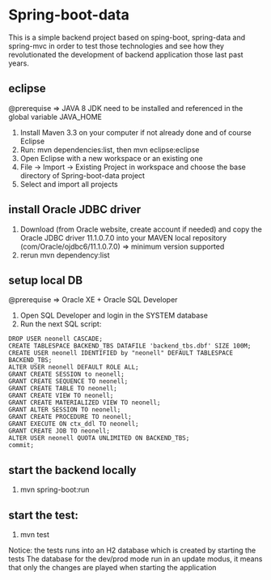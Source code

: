 # Spring-boot-data
This is a simple backend project based on sping-boot, spring-data and spring-mvc in order to test those technologies and see how they revolutionated the development of backend application those last past years.

## eclipse
@prerequise => JAVA 8 JDK need to be installed and referenced in the global variable JAVA_HOME
1. Install Maven 3.3 on your computer if not already done and of course Eclipse
2. Run: mvn dependencies:list, then mvn eclipse:eclipse
3. Open Eclipse with a new workspace or an existing one
4. File -> Import -> Existing Project in workspace and choose the base directory of Spring-boot-data project
5. Select and import all projects

## install Oracle JDBC driver
1. Download (from Oracle website, create account if needed) and copy the Oracle JDBC driver 11.1.0.7.0 into your MAVEN local repository (com/Oracle/ojdbc6/11.1.0.7.0) => minimum version supported
2. rerun mvn dependency:list

## setup local DB
@prerequise => Oracle XE + Oracle SQL Developer
1. Open SQL Developer and login in the SYSTEM database
2. Run the next SQL script:

```
DROP USER neonell CASCADE;
CREATE TABLESPACE BACKEND_TBS DATAFILE 'backend_tbs.dbf' SIZE 100M;
CREATE USER neonell IDENTIFIED by "neonell" DEFAULT TABLESPACE BACKEND_TBS;
ALTER USER neonell DEFAULT ROLE ALL; 
GRANT CREATE SESSION to neonell;
GRANT CREATE SEQUENCE TO neonell;
GRANT CREATE TABLE TO neonell;
GRANT CREATE VIEW TO neonell;
GRANT CREATE MATERIALIZED VIEW TO neonell;
GRANT ALTER SESSION TO neonell;
GRANT CREATE PROCEDURE TO neonell;
GRANT EXECUTE ON ctx_ddl TO neonell;
GRANT CREATE JOB TO neonell;
ALTER USER neonell QUOTA UNLIMITED ON BACKEND_TBS;
commit;
```

## start the backend locally
1. mvn spring-boot:run

## start the test:
1. mvn test

Notice: the tests runs into an H2 database which is created by starting the tests
The database for the dev/prod mode run in an update modus, it means that only the changes are played when starting the application

